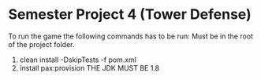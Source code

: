 # Semester Project 4 (Tower Defense)
To run the game the following commands has to be run:
Must be in the root of the project folder.
1. clean install -DskipTests -f pom.xml
2. install pax:provision
THE JDK MUST BE 1.8
